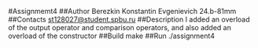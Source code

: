 #Assignmemt4
##Author
Berezkin Konstantin Evgenievich 24.b-81mm
##Contacts
st128027@student.spbu.ru
##Description
I added an overload of the output operator and comparison operators, and also added an overload of the constructor
##Build
make
##Run
./assignment4
